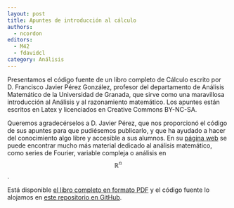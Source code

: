 ```yaml
---
layout: post
title: Apuntes de introducción al cálculo
authors:
  - ncordon
editors:
  - M42
  - fdavidcl
category: Análisis
---
```


Presentamos el código fuente de un libro completo de Cálculo escrito por D. Francisco Javier Pérez González, profesor
del departamento de Análisis Matemático de la Universidad de Granada, que sirve como una maravillosa
introducción al Análisis y al razonamiento matemático. Los apuntes están escritos en Latex y licenciados en
Creative Commons BY-NC-SA.

Queremos agradecérselos a D. Javier Pérez,
que nos proporcionó el código de sus apuntes para que pudiésemos publicarlo, y que ha ayudado a hacer del
conocimiento algo libre y accesible a sus alumnos. En su [página web](http://www.ugr.es/~fjperez/)
se puede encontrar mucho más material dedicado al análisis matemático, como series de
Fourier, variable compleja o análisis en $$\mathbb{R}^n$$.

Está disponible [el libro completo en formato PDF](https://github.com/libreim/calculo/releases/download/apuntes/calculo.pdf) y el código fuente lo alojamos en [este repositorio en GitHub](https://github.com/libreim/calculo).
